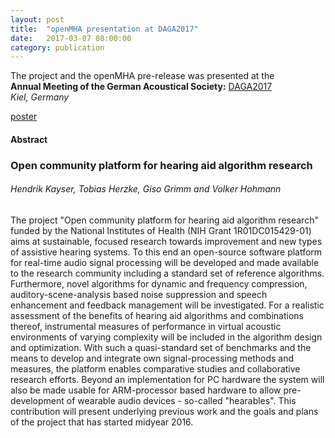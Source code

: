 ```yaml
---
layout: post
title:  "openMHA presentation at DAGA2017"
date:   2017-03-07 08:00:00
category: publication
---
```


The project and the openMHA pre-release was presented at the  
**Annual Meeting of the German Acoustical Society:** [DAGA2017](http://www.daga2017.de/)  
*Kiel, Germany* 

[poster](/docs/DAGA2017poster_openMHA.pdf)

#### Abstract 

### Open community platform for hearing aid algorithm research      

###### Hendrik Kayser, Tobias Herzke, Giso Grimm and Volker Hohmann

The project "Open community platform for hearing aid algorithm research" funded by the National Institutes of Health (NIH Grant 1R01DC015429-01) aims at sustainable, focused research towards improvement and new types of assistive hearing systems. To this end an open-source software platform for real-time audio signal processing will be developed and made available to the research community including a standard set of reference algorithms. Furthermore, novel algorithms for dynamic and frequency compression, auditory-scene-analysis based noise suppression and speech enhancement and feedback management will be investigated. For a realistic assessment of the benefits of hearing aid algorithms and combinations thereof, instrumental measures of performance in virtual acoustic environments of varying complexity will be included in the algorithm design and optimization. With such a quasi-standard set of benchmarks and the means to develop and integrate own signal-processing methods and measures, the platform enables comparative studies and collaborative research efforts. Beyond an implementation for PC hardware the system will also be made usable for ARM-processor based hardware to allow pre-development of wearable audio devices - so-called "hearables". This contribution will present underlying previous work and the goals and plans of the project that has started midyear 2016.




  
